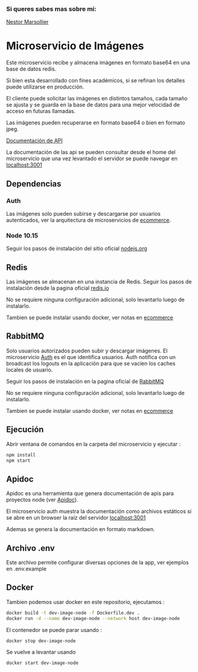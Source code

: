 ### Si queres sabes mas sobre mi:
[Nestor Marsollier](https://github.com/nmarsollier/profile)

# Microservicio de Imágenes

Este microservicio recibe y almacena imágenes en formato base64 en una base de datos redis.

Si bien esta desarrollado con fines académicos, si se refinan los detalles puede utilizarse en producción.

El cliente puede solicitar las imágenes en distintos tamaños, cada tamaño se ajusta y se guarda en la base de datos para una mejor velocidad de acceso en futuras llamadas.

Las imágenes pueden recuperarse en formato base64 o bien en formato jpeg.

[Documentación de API](./README-API.md)

La documentación de las api se pueden consultar desde el home del microservicio
que una vez levantado el servidor se puede navegar en [localhost:3001](http://localhost:3001/)

## Dependencias

### Auth

Las imágenes solo pueden subirse y descargarse por usuarios autenticados, ver la arquitectura de microservicios de [ecommerce](https://github.com/nmarsollier/ecommerce).

### Node 10.15

Seguir los pasos de instalación del sitio oficial [nodejs.org](https://nodejs.org/en/)

## Redis

Las imágenes se almacenan en una instancia de Redis. Seguir los pasos de instalación desde la pagina oficial [redis.io](https://redis.io/download)

No se requiere ninguna configuración adicional, solo levantarlo luego de instalarlo.

Tambien se puede instalar usando docker, ver notas en [ecommerce](https://github.com/nmarsollier/ecommerce)

## RabbitMQ

Solo usuarios autorizados pueden subir y descargar imágenes. El microservicio [Auth](https://github.com/nmarsollier/ecommerce) es el que identifica usuarios. Auth notifica con un broadcast los logouts en la aplicación para que se vacíen los caches locales de usuario.

Seguir los pasos de instalación en la pagina oficial de [RabbitMQ](https://www.rabbitmq.com/)

No se requiere ninguna configuración adicional, solo levantarlo luego de instalarlo.

Tambien se puede instalar usando docker, ver notas en [ecommerce](https://github.com/nmarsollier/ecommerce)

## Ejecución

Abrir ventana de comandos en la carpeta del microservicio y ejecutar :

```bash
npm install
npm start
```

## Apidoc

Apidoc es una herramienta que genera documentación de apis para proyectos node (ver [Apidoc](http://apidocjs.com/)).

El microservicio auth muestra la documentación como archivos estáticos si se abre en un browser la raíz del servidor [localhost:3001](http://localhost:3001/)

Ademas se genera la documentación en formato markdown.

## Archivo .env

Este archivo permite configurar diversas opciones de la app, ver ejemplos en .env.example

## Docker

Tambien podemos usar docker en este repositorio, ejecutamos :

```bash
docker build -t dev-image-node -f Dockerfile.dev .
docker run -d --name dev-image-node --network host dev-image-node
```

El contenedor se puede parar usando :

```bash
docker stop dev-image-node
```
Se vuelve a levantar usando 

```bash
docker start dev-image-node 
```
